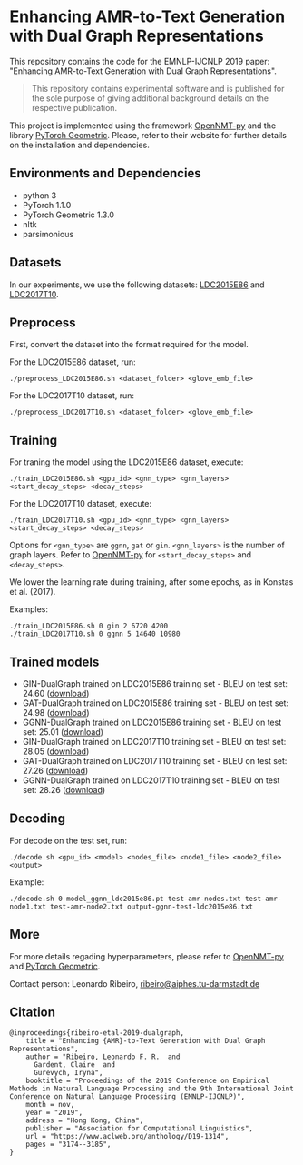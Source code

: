 # Enhancing AMR-to-Text Generation with Dual Graph Representations
This repository contains the code for the EMNLP-IJCNLP 2019 paper: "Enhancing AMR-to-Text Generation with Dual Graph Representations".

> This repository contains experimental software and is published for the sole purpose of giving additional background details on the respective publication.

This project is implemented using the framework [OpenNMT-py](https://github.com/OpenNMT/OpenNMT-py) and the library [PyTorch Geometric](https://github.com/rusty1s/pytorch_geometric). Please, refer to their website for further details on the installation and dependencies.

## Environments and Dependencies

- python 3
- PyTorch 1.1.0
- PyTorch Geometric 1.3.0
- nltk
- parsimonious

## Datasets

In our experiments, we use the following datasets:  [LDC2015E86](https://amr.isi.edu/download.html) and [LDC2017T10](https://amr.isi.edu/download.html).

## Preprocess

First, convert the dataset into the format required for the model.

For the LDC2015E86 dataset, run:
```
./preprocess_LDC2015E86.sh <dataset_folder> <glove_emb_file>
```
For the LDC2017T10 dataset, run:
```
./preprocess_LDC2017T10.sh <dataset_folder> <glove_emb_file>
```


## Training
For traning the model using the LDC2015E86 dataset, execute:
```
./train_LDC2015E86.sh <gpu_id> <gnn_type> <gnn_layers> <start_decay_steps> <decay_steps>
```

For the LDC2017T10 dataset, execute:
```
./train_LDC2017T10.sh <gpu_id> <gnn_type> <gnn_layers> <start_decay_steps> <decay_steps>
```
Options for `<gnn_type>` are `ggnn`, `gat` or `gin`. `<gnn_layers>` is the number of graph layers. Refer to [OpenNMT-py](https://github.com/OpenNMT/OpenNMT-py) for `<start_decay_steps>` and `<decay_steps>`.

We lower the learning rate during training, after some epochs, as in Konstas et al. (2017).

Examples:
```
./train_LDC2015E86.sh 0 gin 2 6720 4200
./train_LDC2017T10.sh 0 ggnn 5 14640 10980 
```

## Trained models

- GIN-DualGraph trained on LDC2015E86 training set - BLEU on test set: 24.60 ([download](https://public.ukp.informatik.tu-darmstadt.de/ribeiro/emnlp19_dualgraph/model_gin_ldc2015e86.pt))
- GAT-DualGraph trained on LDC2015E86 training set - BLEU on test set: 24.98 ([download](https://public.ukp.informatik.tu-darmstadt.de/ribeiro/emnlp19_dualgraph/model_gat_ldc2015e86.pt))
- GGNN-DualGraph trained on LDC2015E86 training set - BLEU on test set: 25.01 ([download](https://public.ukp.informatik.tu-darmstadt.de/ribeiro/emnlp19_dualgraph/model_ggnn_ldc2015e86.pt))
- GIN-DualGraph trained on LDC2017T10 training set - BLEU on test set: 28.05 ([download](https://public.ukp.informatik.tu-darmstadt.de/ribeiro/emnlp19_dualgraph/model_gin_ldc2017t10.pt))
- GAT-DualGraph trained on LDC2017T10 training set - BLEU on test set: 27.26 ([download](https://public.ukp.informatik.tu-darmstadt.de/ribeiro/emnlp19_dualgraph/model_gat_ldc2017t10.pt))
- GGNN-DualGraph trained on LDC2017T10 training set - BLEU on test set: 28.26 ([download](https://public.ukp.informatik.tu-darmstadt.de/ribeiro/emnlp19_dualgraph/model_ggnn_ldc2017t10.pt))

## Decoding

For decode on the test set, run:
```
./decode.sh <gpu_id> <model> <nodes_file> <node1_file> <node2_file> <output>
```

Example:
```
./decode.sh 0 model_ggnn_ldc2015e86.pt test-amr-nodes.txt test-amr-node1.txt test-amr-node2.txt output-ggnn-test-ldc2015e86.txt
```

## More
For more details regading hyperparameters, please refer to [OpenNMT-py](https://github.com/OpenNMT/OpenNMT-py) and [PyTorch Geometric](https://github.com/rusty1s/pytorch_geometric).

Contact person: Leonardo Ribeiro, ribeiro@aiphes.tu-darmstadt.de

## Citation

```
@inproceedings{ribeiro-etal-2019-dualgraph,
    title = "Enhancing {AMR}-to-Text Generation with Dual Graph Representations",
    author = "Ribeiro, Leonardo F. R.  and
      Gardent, Claire  and
      Gurevych, Iryna",
    booktitle = "Proceedings of the 2019 Conference on Empirical Methods in Natural Language Processing and the 9th International Joint Conference on Natural Language Processing (EMNLP-IJCNLP)",
    month = nov,
    year = "2019",
    address = "Hong Kong, China",
    publisher = "Association for Computational Linguistics",
    url = "https://www.aclweb.org/anthology/D19-1314",
    pages = "3174--3185",
}
```


